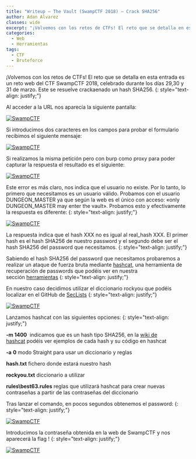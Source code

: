 ```yaml
---
title: "Writeup – The Vault (SwampCTF 2018) – Crack SHA256"
author: Adan Alvarez
classes: wide
excerpt: "¡Volvemos con los retos de CTFs! El reto que se detalla en esta entrada es un reto web del CTF SwampCTF 2018, celebrado durante los días 29,30 y 31 de marzo. Este se resuelve crackaenado un hash SHA256."
categories:
  - Web
  - Herramientas
tags:
  - CTF
  - Bruteforce
---
```

¡Volvemos con los retos de CTFs! El reto que se detalla en esta entrada es un reto web del CTF SwampCTF 2018, celebrado durante los días 29,30 y 31 de marzo. Este se resuelve crackaenado un hash SHA256.
{: style="text-align: justify;"}

Al acceder a la URL nos aparecía la siguiente pantalla:

[![SwampCTF ](https://donttouchmy.net/wp-content/uploads/2018/03/web-300x242.png "SwampCTF ")](https://donttouchmy.net/wp-content/uploads/2018/03/web.png)

Si introducimos dos caracteres en los campos para probar el formulario recibimos el siguiente mensaje:

[![SwampCTF ](https://donttouchmy.net/wp-content/uploads/2018/03/invalid-300x85.png "SwampCTF ")](https://donttouchmy.net/wp-content/uploads/2018/03/invalid.png)

Si realizamos la misma petición pero con burp como proxy para poder capturar la respuesta el resultado es el siguiente:

[![SwampCTF ](https://donttouchmy.net/wp-content/uploads/2018/03/erroruser-300x132.png "SwampCTF ")](https://donttouchmy.net/wp-content/uploads/2018/03/erroruser.png)

Este error es más claro, nos indica que el usuario no existe. Por lo tanto, lo primero que necesitamos es un usuario válido. Probamos con el usuario DUNGEON_MASTER ya que según la web es el único con acceso: «only DUNGEON_MASTER may enter the vault». Probamos esto y efectivamente la respuesta es diferente:
{: style="text-align: justify;"}

[![SwampCTF ](https://donttouchmy.net/wp-content/uploads/2018/03/hashsha256web-300x131.png "SwampCTF ")](https://donttouchmy.net/wp-content/uploads/2018/03/hashsha256web.png)

La respuesta indica que el hash XXX no es igual al real_hash XXX. El primer hash es el hash SHA256 de nuestro password y el segundo debe ser el hash SHA256 del password que necesitamos.
{: style="text-align: justify;"}

Sabiendo el hash SHA256 del password que necesitamos probaremos a realizar un ataque de fuerza bruta mediante [hashcat](https://hashcat.net/hashcat/), una herramienta de recuperación de passwords que podéis ver en nuestra sección [herramientas](https://donttouchmy.net/herramientas/)
{: style="text-align: justify;"}

En nuestro caso decidimos utilizar el diccionario rockyou que podéis localizar en el GitHub de [SecLists](https://github.com/danielmiessler/SecLists)
{: style="text-align: justify;"}

[![SwampCTF ](https://donttouchmy.net/wp-content/uploads/2018/03/hashcat-300x11.png "SwampCTF ")](https://donttouchmy.net/wp-content/uploads/2018/03/hashcat.png)

Lanzamos hashcat con las siguientes opciones:
{: style="text-align: justify;"}

**-m 1400**  indicamos que es un hash tipo SHA256, en la [wiki de hashcat](https://hashcat.net/wiki/doku.php?id=example_hashes) podéis ver ejemplos de cada hash y su código en hashcat

**-a** **0** modo Straight para usar un diccionario y reglas

**hash.txt** fichero donde estará nuestro hash

**rockyou.txt** diccionario a utilizar

**rules\best63.rules** reglas que utilizará hashcat para crear nuevas contraseñas a partir de las contraseñas del diccionario

Tras lanzar el comando, en pocos segundos obtenemos el password:
{: style="text-align: justify;"}

[![SwampCTF ](https://donttouchmy.net/wp-content/uploads/2018/03/hash-300x18.png "SwampCTF ")](https://donttouchmy.net/wp-content/uploads/2018/03/hash.png)

Introducimos la contraseña obtenida en la web de SwampCTF y nos aparecerá la flag !
{: style="text-align: justify;"}

[![SwampCTF ](https://donttouchmy.net/wp-content/uploads/2018/03/fflag-300x87.png "SwampCTF ")](https://donttouchmy.net/wp-content/uploads/2018/03/fflag.png)